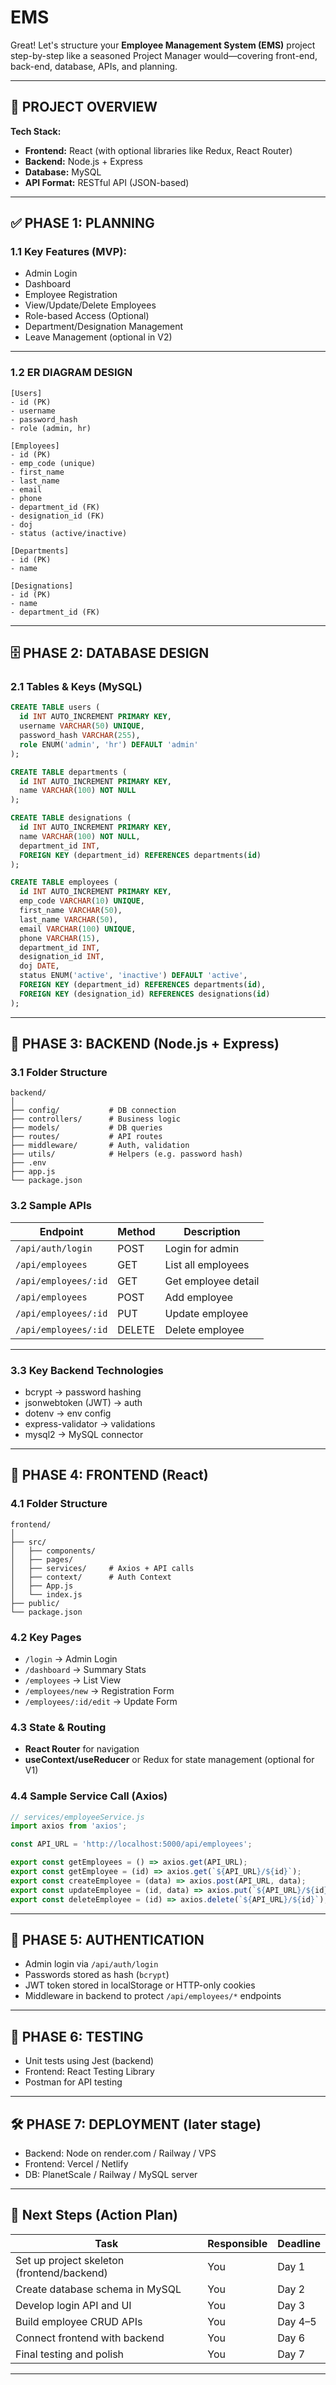 # EMS
Great! Let's structure your **Employee Management System (EMS)** project step-by-step like a seasoned Project Manager would—covering front-end, back-end, database, APIs, and planning.

---

## 🚀 PROJECT OVERVIEW

**Tech Stack:**

* **Frontend:** React (with optional libraries like Redux, React Router)
* **Backend:** Node.js + Express
* **Database:** MySQL
* **API Format:** RESTful API (JSON-based)

---

## ✅ PHASE 1: PLANNING

### 1.1 Key Features (MVP):

* Admin Login
* Dashboard
* Employee Registration
* View/Update/Delete Employees
* Role-based Access (Optional)
* Department/Designation Management
* Leave Management (optional in V2)

---

### 1.2 ER DIAGRAM DESIGN

```plaintext
[Users]
- id (PK)
- username
- password_hash
- role (admin, hr)

[Employees]
- id (PK)
- emp_code (unique)
- first_name
- last_name
- email
- phone
- department_id (FK)
- designation_id (FK)
- doj
- status (active/inactive)

[Departments]
- id (PK)
- name

[Designations]
- id (PK)
- name
- department_id (FK)
```

---

## 🗄️ PHASE 2: DATABASE DESIGN

### 2.1 Tables & Keys (MySQL)

```sql
CREATE TABLE users (
  id INT AUTO_INCREMENT PRIMARY KEY,
  username VARCHAR(50) UNIQUE,
  password_hash VARCHAR(255),
  role ENUM('admin', 'hr') DEFAULT 'admin'
);

CREATE TABLE departments (
  id INT AUTO_INCREMENT PRIMARY KEY,
  name VARCHAR(100) NOT NULL
);

CREATE TABLE designations (
  id INT AUTO_INCREMENT PRIMARY KEY,
  name VARCHAR(100) NOT NULL,
  department_id INT,
  FOREIGN KEY (department_id) REFERENCES departments(id)
);

CREATE TABLE employees (
  id INT AUTO_INCREMENT PRIMARY KEY,
  emp_code VARCHAR(10) UNIQUE,
  first_name VARCHAR(50),
  last_name VARCHAR(50),
  email VARCHAR(100) UNIQUE,
  phone VARCHAR(15),
  department_id INT,
  designation_id INT,
  doj DATE,
  status ENUM('active', 'inactive') DEFAULT 'active',
  FOREIGN KEY (department_id) REFERENCES departments(id),
  FOREIGN KEY (designation_id) REFERENCES designations(id)
);
```

---

## 🧠 PHASE 3: BACKEND (Node.js + Express)

### 3.1 Folder Structure

```
backend/
│
├── config/           # DB connection
├── controllers/      # Business logic
├── models/           # DB queries
├── routes/           # API routes
├── middleware/       # Auth, validation
├── utils/            # Helpers (e.g. password hash)
├── .env
├── app.js
└── package.json
```

### 3.2 Sample APIs

| Endpoint             | Method | Description         |
| -------------------- | ------ | ------------------- |
| `/api/auth/login`    | POST   | Login for admin     |
| `/api/employees`     | GET    | List all employees  |
| `/api/employees/:id` | GET    | Get employee detail |
| `/api/employees`     | POST   | Add employee        |
| `/api/employees/:id` | PUT    | Update employee     |
| `/api/employees/:id` | DELETE | Delete employee     |

---

### 3.3 Key Backend Technologies

* bcrypt → password hashing
* jsonwebtoken (JWT) → auth
* dotenv → env config
* express-validator → validations
* mysql2 → MySQL connector

---

## 🎨 PHASE 4: FRONTEND (React)

### 4.1 Folder Structure

```
frontend/
│
├── src/
│   ├── components/
│   ├── pages/
│   ├── services/     # Axios + API calls
│   ├── context/      # Auth Context
│   ├── App.js
│   └── index.js
├── public/
└── package.json
```

### 4.2 Key Pages

* `/login` → Admin Login
* `/dashboard` → Summary Stats
* `/employees` → List View
* `/employees/new` → Registration Form
* `/employees/:id/edit` → Update Form

### 4.3 State & Routing

* **React Router** for navigation
* **useContext/useReducer** or Redux for state management (optional for V1)

### 4.4 Sample Service Call (Axios)

```js
// services/employeeService.js
import axios from 'axios';

const API_URL = 'http://localhost:5000/api/employees';

export const getEmployees = () => axios.get(API_URL);
export const getEmployee = (id) => axios.get(`${API_URL}/${id}`);
export const createEmployee = (data) => axios.post(API_URL, data);
export const updateEmployee = (id, data) => axios.put(`${API_URL}/${id}`, data);
export const deleteEmployee = (id) => axios.delete(`${API_URL}/${id}`);
```

---

## 🔐 PHASE 5: AUTHENTICATION

* Admin login via `/api/auth/login`
* Passwords stored as hash (`bcrypt`)
* JWT token stored in localStorage or HTTP-only cookies
* Middleware in backend to protect `/api/employees/*` endpoints

---

## 🧪 PHASE 6: TESTING

* Unit tests using Jest (backend)
* Frontend: React Testing Library
* Postman for API testing

---

## 🛠️ PHASE 7: DEPLOYMENT (later stage)

* Backend: Node on render.com / Railway / VPS
* Frontend: Vercel / Netlify
* DB: PlanetScale / Railway / MySQL server

---

## 🎯 Next Steps (Action Plan)

| Task                                       | Responsible | Deadline |
| ------------------------------------------ | ----------- | -------- |
| Set up project skeleton (frontend/backend) | You         | Day 1    |
| Create database schema in MySQL            | You         | Day 2    |
| Develop login API and UI                   | You         | Day 3    |
| Build employee CRUD APIs                   | You         | Day 4–5  |
| Connect frontend with backend              | You         | Day 6    |
| Final testing and polish                   | You         | Day 7    |

---

